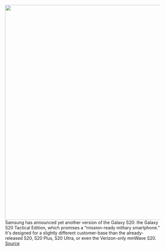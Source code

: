 <img src='https://cdn.vox-cdn.com/uploads/chorus_asset/file/11490453/a-01.0.png' width='700px' /><br/>
Samsung has announced yet another version of the Galaxy S20: the Galaxy S20 Tactical Edition, which promises a “mission-ready military smartphone.” It's designed for a slightly different customer-base than the already-released S20, S20 Plus, S20 Ultra, or even the Verizon-only mmWave S20.
<a href='https://www.theverge.com/circuitbreaker/2020/5/20/21265433/samsung-galaxy-s20-tactical-edition-military-stealth-mode-case-security'> Source <a/>